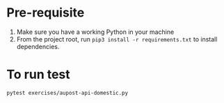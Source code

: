 # Pre-requisite
1. Make sure you have a working Python in your machine
2. From the project root, run `pip3 install -r requirements.txt` to install dependencies.

# To run test
```
pytest exercises/aupost-api-domestic.py
```